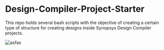 # Design-Compiler-Project-Starter
This repo holds several bash scripts with the objective of creating a certain type of structure for creating designs inside Synopsys Design Compiler projects.

![asfas]({{site.baseurl}}//Struct1.png)
